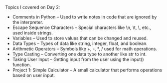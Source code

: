Topics I covered on Day 2:

- Comments in Python – Used to write notes in code that are ignored by the interpreter.
- Escape Sequence Characters – Special characters like \n, \t, \\, etc., used inside strings.
- Variables – Used to store values that can be changed and reused.
- Data Types – Types of data like string, integer, float, and boolean.
- Arithmetic Operators – Symbols like +, -, *, / used for math operations.
- Type Casting – Converting one data type to another like str to int.
- Taking User Input – Getting input from the user using the input() function.
- Project 1: Simple Calculator – A small calculator that performs operations based on user input.
